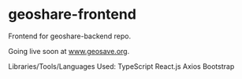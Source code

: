 # geoshare-frontend
Frontend for geoshare-backend repo.

Going live soon at www.geosave.org.

Libraries/Tools/Languages Used:
TypeScript
React.js
Axios
Bootstrap
